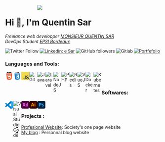 <img src="https://blog.sarquentin.fr/img/home.png" width="400" align="right"/>
<h1 align="left">Hi 👋, I'm Quentin Sar</h1>
<p>
<em>Freelance web developper <a href="https://sarquentin.fr">MONSIEUR QUENTIN SAR</a></em></br>
<em>DevOps Student <a href="https://www.epsi.fr/">EPSI Bordeaux</a></em>
</p>

![Twitter Follow](https://img.shields.io/twitter/follow/netinqdev?label=Mon%20Twitter)
[![Linkedin: e Sar](https://img.shields.io/badge/-Quentin%20Sar-blue?style=flat-square&logo=Linkedin&logoColor=white&link=https://www.linkedin.com/in/quentin-sar/)](https://www.linkedin.com/in/quentin-sar/)
![GitHub followers](https://img.shields.io/github/followers/netinq?label=Mon%20Github&style=social)
![Gitlab](https://img.shields.io/badge/logo-Mon%20gitlab-orange?logo=gitlab&link=https%3A%2F%2Fgitlab.com%2FNetinq)
[![Portfefolio](https://img.shields.io/badge/Mon%20Portefolio-46a2f1.svg?&style=flat-square&logo=Google-Chrome&logoColor=white&link=https://sarquentin.fr/)](https://sarquentin.fr/)

### Languages and Tools:

<img align="left" alt="HTML5" width="26px" src="https://raw.githubusercontent.com/github/explore/80688e429a7d4ef2fca1e82350fe8e3517d3494d/topics/html/html.png" />
<img align="left" alt="CSS3" width="26px" src="https://raw.githubusercontent.com/github/explore/80688e429a7d4ef2fca1e82350fe8e3517d3494d/topics/css/css.png" />
<img align="left" alt="CSS3" width="26px" src="https://raw.githubusercontent.com/github/explore/80688e429a7d4ef2fca1e82350fe8e3517d3494d/topics/javascript/javascript.png" />
<img align="left" alt="Git" width="26px" src="https://cdn.jsdelivr.net/gh/devicons/devicon/icons/git/git-plain.svg"/>
<img align="left" alt="Java" width="26px" src="https://cdn.jsdelivr.net/gh/devicons/devicon/icons/java/java-original.svg"/>
<img align="left" alt="Laravel" width="26px" src="https://cdn.jsdelivr.net/gh/devicons/devicon/icons/laravel/laravel-plain.svg"/>
<img align="left" alt="NodeJS" width="26px" src="https://cdn.jsdelivr.net/gh/devicons/devicon/icons/nodejs/nodejs-original.svg"/>
<img align="left" alt="PHP" width="26px" src="https://cdn.jsdelivr.net/gh/devicons/devicon/icons/php/php-original.svg"/>
<img align="left" alt="Redis" width="26px" src="https://cdn.jsdelivr.net/gh/devicons/devicon/icons/redis/redis-plain.svg"/>
<img align="left" alt="VueJS" width="26px" src="https://cdn.jsdelivr.net/gh/devicons/devicon/icons/vuejs/vuejs-original.svg"/>
<img align="left" alt="Docker" width="26px" src="https://cdn.jsdelivr.net/gh/devicons/devicon/icons/docker/docker-plain.svg"/>
<img align="left" alt="Kubernetes" width="26px" src="https://cdn.jsdelivr.net/gh/devicons/devicon/icons/kubernetes/kubernetes-plain.svg"/>
<br />
<br />

### Softwares:

<img align="left" alt="Visual Studio Code" width="26px" src="https://raw.githubusercontent.com/github/explore/80688e429a7d4ef2fca1e82350fe8e3517d3494d/topics/visual-studio-code/visual-studio-code.png" />
<img align="left" alt="Visual Studio Code" width="26px" src="https://cdn.jsdelivr.net/gh/devicons/devicon/icons/phpstorm/phpstorm-original.svg" />
<img align="left" alt="XD" width="26px" src="https://github.com/Aakarsh-B/trying-repos/blob/master/adobexd.png?raw=true"/>
<img align="left" alt="Illustrator" width="26px" src="https://github.com/Aakarsh-B/trying-repos/blob/master/illustrator.png?raw=true"/>
<img align="left" alt="Photoshop" width="26px" src="https://github.com/Aakarsh-B/trying-repos/blob/master/photoshop.png?raw=true"/>

<br />

### Projects :
- [Profesional Website](https://sarquentin.fr/): Society's one page website
- [My blog](https://blog.sarquentin.fr/) : Personnal blog website
